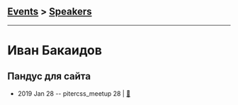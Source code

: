 ## [Events](../README.md) > [Speakers](../speakers.md)
---

# Иван Бакаидов

## Пандус для сайта
- 2019 Jan 28 -- pitercss_meetup 28  | [:notebook:](https://pitercss.ru/28/pres/ramp-site/)  

